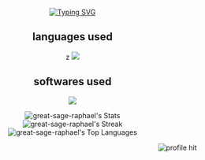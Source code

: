 
<div align="center">
  
 [![Typing SVG](https://readme-typing-svg.herokuapp.com?font=Tiny5&duration=6000&pause=1000&color=7633F7&width=435&separator=%3C&lines=HELLO+THERE++I+AM+VINAYAK++)](https://git.io/typing-svg)
 
</div>
<div>
 <h2 align="center"> languages used</h2>
  <p align="center"> z
  <a href="https://skillicons.dev">
    <img src="https://skillicons.dev/icons?i=git,cs,css,html,java,js,mysql,py,c,react" />
  </a>
</p>
   <h2 align="center">softwares used</h2>
  <p align="center">
  <a href="https://skillicons.dev">
    <img src="https://skillicons.dev/icons?i=androidstudio,figma,unity,unreal,vscode,github" />
  </a>
</p>
</div>
<div align= "center">
  
 ![great-sage-raphael's Stats](https://github-readme-stats.vercel.app/api?username=great-sage-raphael&theme=midnight-purple&show_icons=true&hide_border=true&count_private=true)<br>
 ![great-sage-raphael's Streak](https://github-readme-streak-stats.herokuapp.com/?user=great-sage-raphael&theme=midnight-purple&hide_border=true)
 <br>
 ![great-sage-raphael's Top Languages](https://github-readme-stats.vercel.app/api/top-langs/?username=great-sage-raphael&theme=midnight-purple&show_icons=true&hide_border=true&layout=compact)

</div>
<div align ="justified">
  <div align="left">
     
  </div>
  <div align ="right">
  <img alt="profile hit" src="https://great-sage-raphael.github.io/great-sage-raphael/assets_readmeongit/p3.gif" >
  </div>
</div>
<!--
**great-sage-raphael/great-sage-raphael** is a ✨ _special_ ✨ repository because its `README.md` (this file) appears on your GitHub profile.

Here are some ideas to get you started:

- 🔭 I’m currently working on ...
- 🌱 I’m currently learning ...
- 👯 I’m looking to collaborate on ...
- 🤔 I’m looking for help with ...
- 💬 Ask me about ...
- 📫 How to reach me: ...
- 😄 Pronouns: ...
- ⚡ Fun fact: ...
-->
